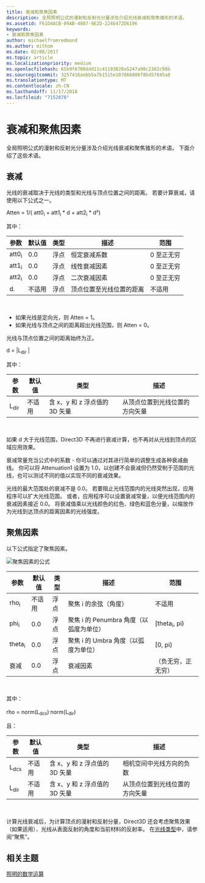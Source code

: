 ```yaml
---
title: 衰减和聚焦因素
description: 全局照明公式的漫射和反射光分量涉及介绍光线衰减和聚焦锥形的术语。
ms.assetid: F61D4ACB-09AB-4087-9E2D-224E472D6196
keywords:
- 衰减和聚焦因素
author: michaelfromredmond
ms.author: mithom
ms.date: 02/08/2017
ms.topic: article
ms.localizationpriority: medium
ms.openlocfilehash: 65b9f6700ddd11c41193820a5247a90c2382c98b
ms.sourcegitcommit: 3257416aebb5a7b1515e107866806f8bd57845a8
ms.translationtype: MT
ms.contentlocale: zh-CN
ms.lasthandoff: 11/17/2018
ms.locfileid: "7152878"
---
```

# <a name="attenuation-and-spotlight-factor"></a>衰减和聚焦因素


全局照明公式的漫射和反射光分量涉及介绍光线衰减和聚焦锥形的术语。 下面介绍了这些术语。

## <a name="span-idattenuationspanspan-idattenuationspanspan-idattenuationspanattenuation"></a><span id="Attenuation"></span><span id="attenuation"></span><span id="ATTENUATION"></span>衰减


光线的衰减取决于光线的类型和光线与顶点位置之间的距离。 若要计算衰减，请使用以下公式之一。

Atten = 1/( att0<sub>i</sub> + att1<sub>i</sub> \* d + att2<sub>i</sub> \* d²)

其中：

| 参数        | 默认值 | 类型           | 描述                                     | 范围          |
|------------------|---------------|----------------|-------------------------------------------------|----------------|
| att0<sub>i</sub> | 0.0           | 浮点 | 恒定衰减系数                     | 0 至正无穷 |
| att1<sub>i</sub> | 0.0           | 浮点 | 线性衰减因素                       | 0 至正无穷 |
| att2<sub>i</sub> | 0.0           | 浮点 | 二次衰减因素                    | 0 至正无穷 |
| d.                | 不适用           | 浮点 | 顶点位置至光线位置的距离 | 不适用            |

 

-   如果光线是定向光，则 Atten = 1。
-   如果光线与顶点之间的距离超出光线范围，则 Atten = 0。

光线与顶点位置之间的距离始终为正。

d = |L<sub>dir</sub> |

其中：

| 参数       | 默认值 | 类型                                             | 描述                                                 |
|-----------------|---------------|--------------------------------------------------|-------------------------------------------------------------|
| L<sub>dir</sub> | 不适用           | 含 x、y 和 z 浮点值的 3D 矢量 | 从顶点位置到光线位置的方向矢量 |

 

如果 d 大于光线范围，Direct3D 不再进行衰减计算，也不再对从光线到顶点的区域应用效果。

衰减常量充当公式中的系数 - 你可以通过对其进行简单的调整生成各种衰减曲线。 你可以将 Attenuation1 设置为 1.0，以创建不会衰减但仍然受制于范围的光线，也可以测试不同的值以实现不同的衰减效果。

光线的最大范围处的衰减不是 0.0。 若要阻止光线范围内的光线突然出现，应用程序可以扩大光线范围。 或者，应用程序可以设置衰减常量，以便光线范围内的衰减因素接近 0.0。 将衰减值乘以光线颜色的红色、绿色和蓝色分量，以缩放作为光线到达顶点的距离因素的光线强度。

## <a name="span-idspotlight-factorspanspan-idspotlight-factorspanspan-idspotlight-factorspanspotlight-factor"></a><span id="Spotlight-Factor"></span><span id="spotlight-factor"></span><span id="SPOTLIGHT-FACTOR"></span>聚焦因素


以下公式指定了聚焦因素。

![聚焦因素的公式](images/dx8light9.png)

| 参数         | 默认值 | 类型           | 描述                              | 范围                    |
|-------------------|---------------|----------------|------------------------------------------|--------------------------|
| rho<sub>i</sub>   | 不适用           | 浮点 | 聚焦 i 的余弦（角度）            | 不适用                      |
| phi<sub>i</sub>   | 0.0           | 浮点 | 聚焦 i 的 Penumbra 角度（以弧度为单位） | \[theta<sub>i</sub>, pi) |
| theta<sub>i</sub> | 0.0           | 浮点 | 聚焦 i 的 Umbra 角度（以弧度为单位）    | \[0, pi)                 |
| 衰减           | 0.0           | 浮点 | 衰减因素                           | （负无穷，正无穷）   |

 

其中：

rho = norm(L<sub>dcs</sub>)<sup>.</sup>norm(L<sub>dir</sub>)

且：

| 参数       | 默认值 | 类型                                             | 描述                                                 |
|-----------------|---------------|--------------------------------------------------|-------------------------------------------------------------|
| L<sub>dcs</sub> | 不适用           | 含 x、y 和 z 浮点值的 3D 矢量 | 相机空间中光线方向的负数         |
| L<sub>dir</sub> | 不适用           | 含 x、y 和 z 浮点值的 3D 矢量 | 从顶点位置到光线位置的方向矢量 |

 

计算光线衰减后，为计算顶点的漫射和反射分量，Direct3D 还会考虑聚焦效果（如果适用）、光线从表面反射的角度和当前材料的反射率。 在[光线类型](light-types.md)中，请参阅“聚焦”。

## <a name="span-idrelated-topicsspanrelated-topics"></a><span id="related-topics"></span>相关主题


[照明的数学运算](mathematics-of-lighting.md)

 

 




